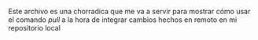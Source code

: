 Este archivo es una chorradica que me va a servir para mostrar cómo usar el comando *pull* a la hora de integrar cambios hechos en remoto en mi repositorio local

